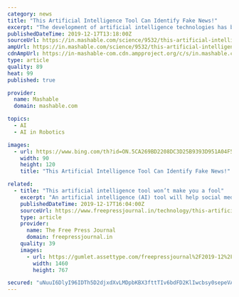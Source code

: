 ```yaml
---
category: news
title: "This Artificial Intelligence Tool Can Identify Fake News!"
excerpt: "The development of artificial intelligence technologies has brought forth the era of autonomous cars, realistic robots, intelligent chatbots, and AI YouTubers. And now, researchers have created an artificial intelligence tool that utilizes language models to identify ‘fake news’. This tool has been developed to stop the spread of ..."
publishedDateTime: 2019-12-17T13:18:00Z
sourceUrl: https://in.mashable.com/science/9532/this-artificial-intelligence-tool-can-identify-fake-news
ampUrl: https://in.mashable.com/science/9532/this-artificial-intelligence-tool-can-identify-fake-news?amp=1
cdnAmpUrl: https://in-mashable-com.cdn.ampproject.org/c/s/in.mashable.com/science/9532/this-artificial-intelligence-tool-can-identify-fake-news?amp=1
type: article
quality: 89
heat: 99
published: true

provider:
  name: Mashable
  domain: mashable.com

topics:
  - AI
  - AI in Robotics

images:
  - url: https://www.bing.com/th?id=ON.5CA269BD2208DC3D25B9393D951A04F5
    width: 90
    height: 120
    title: "This Artificial Intelligence Tool Can Identify Fake News!"

related:
  - title: "This artificial intelligence tool won’t make you a fool"
    excerpt: "An artificial intelligence (AI) tool will help social media networks detect fake news and news organisations in a bid to avert ... According to the study, presented at the ‘Conference on Neural Information Processing Systems’ in Canada, researchers were motivated to develop the tool by the proliferation of online posts and news stories ..."
    publishedDateTime: 2019-12-17T16:04:00Z
    sourceUrl: https://www.freepressjournal.in/technology/this-artificial-intelligence-tool-wont-make-you-a-fool
    type: article
    provider:
      name: The Free Press Journal
      domain: freepressjournal.in
    quality: 39
    images:
      - url: https://gumlet.assettype.com/freepressjournal%2F2019-12%2F4a7d0d9a-1ded-4b45-a761-6ff07985b170%2Fetc_lead_dec_17.jpg?rect=0%2C0%2C1460%2C767&amp;w=1200&amp;auto=format%2Ccompress&amp;ogImage=true
        width: 1460
        height: 767

secured: "uNuuI6DlyI96IDTh5D2djxdXvLMDpbKBX3fttTIv6bdFD2KlIwcbsy0sepeVAqCJ0AlJbS9aD4p+vwcZ3t2EpE6itGZ4rqZSCGQW6WWxvAPOPvXN/vqcEYZde0oMUeSg7FO9Q9B4qOeCiEjDI1UfuczMDICCGQzCPWvyPHriMFE51Spt0lpY1YvWA8eOJgbd7/LIUwIuStFax0GnmRsBTsE1y+JwDuTnDOOKIxTUoJmECEWbI/apzgxVybLmsRRSL3KkJhQ3K+LGRfyBZevARw==;hFLMzuWEeAZf2ZOb1Lv6dw=="
---
```


